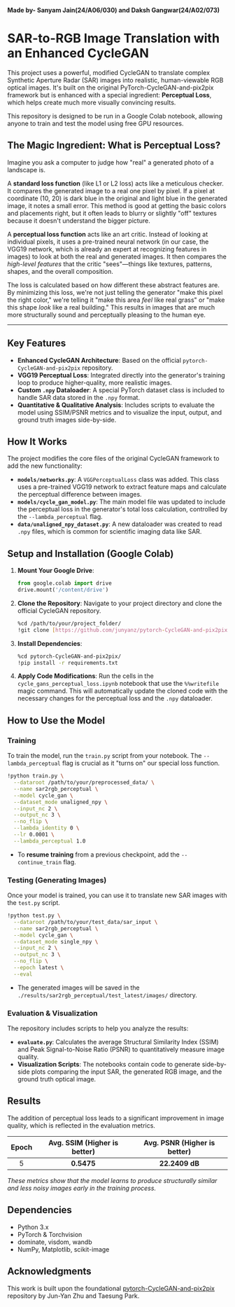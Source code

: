 **Made by- Sanyam Jain(24/A06/030) and Daksh Gangwar(24/A02/073)**

# SAR-to-RGB Image Translation with an Enhanced CycleGAN

This project uses a powerful, modified CycleGAN to translate complex Synthetic Aperture Radar (SAR) images into realistic, human-viewable RGB optical images. It's built on the original PyTorch-CycleGAN-and-pix2pix framework but is enhanced with a special ingredient: **Perceptual Loss**, which helps create much more visually convincing results.

This repository is designed to be run in a Google Colab notebook, allowing anyone to train and test the model using free GPU resources.

## The Magic Ingredient: What is Perceptual Loss?

Imagine you ask a computer to judge how "real" a generated photo of a landscape is.

A **standard loss function** (like L1 or L2 loss) acts like a meticulous checker. It compares the generated image to a real one pixel by pixel. If a pixel at coordinate (10, 20) is dark blue in the original and light blue in the generated image, it notes a small error. This method is good at getting the basic colors and placements right, but it often leads to blurry or slightly "off" textures because it doesn't understand the bigger picture.

A **perceptual loss function** acts like an art critic. Instead of looking at individual pixels, it uses a pre-trained neural network (in our case, the VGG19 network, which is already an expert at recognizing features in images) to look at both the real and generated images. It then compares the *high-level features* that the critic "sees"—things like textures, patterns, shapes, and the overall composition.

The loss is calculated based on how different these abstract features are. By minimizing this loss, we're not just telling the generator "make this pixel the right color," we're telling it "make this area *feel* like real grass" or "make this shape *look* like a real building." This results in images that are much more structurally sound and perceptually pleasing to the human eye.

---

## Key Features

- **Enhanced CycleGAN Architecture**: Based on the official `pytorch-CycleGAN-and-pix2pix` repository.
- **VGG19 Perceptual Loss**: Integrated directly into the generator's training loop to produce higher-quality, more realistic images.
- **Custom `.npy` Dataloader**: A special PyTorch dataset class is included to handle SAR data stored in the `.npy` format.
- **Quantitative & Qualitative Analysis**: Includes scripts to evaluate the model using SSIM/PSNR metrics and to visualize the input, output, and ground truth images side-by-side.

## How It Works

The project modifies the core files of the original CycleGAN framework to add the new functionality:

- **`models/networks.py`**: A `VGGPerceptualLoss` class was added. This class uses a pre-trained VGG19 network to extract feature maps and calculate the perceptual difference between images.
- **`models/cycle_gan_model.py`**: The main model file was updated to include the perceptual loss in the generator's total loss calculation, controlled by the `--lambda_perceptual` flag.
- **`data/unaligned_npy_dataset.py`**: A new dataloader was created to read `.npy` files, which is common for scientific imaging data like SAR.

## Setup and Installation (Google Colab)

1.  **Mount Your Google Drive**:
    ```python
    from google.colab import drive
    drive.mount('/content/drive')
    ```

2.  **Clone the Repository**: Navigate to your project directory and clone the official CycleGAN repository.
    ```bash
    %cd /path/to/your/project_folder/
    !git clone [https://github.com/junyanz/pytorch-CycleGAN-and-pix2pix.git](https://github.com/junyanz/pytorch-CycleGAN-and-pix2pix.git)
    ```

3.  **Install Dependencies**:
    ```bash
    %cd pytorch-CycleGAN-and-pix2pix/
    !pip install -r requirements.txt
    ```

4.  **Apply Code Modifications**: Run the cells in the `cycle_gans_perceptual_loss.ipynb` notebook that use the `%%writefile` magic command. This will automatically update the cloned code with the necessary changes for the perceptual loss and the `.npy` dataloader.

## How to Use the Model

### Training

To train the model, run the `train.py` script from your notebook. The `--lambda_perceptual` flag is crucial as it "turns on" our special loss function.

```bash
!python train.py \
  --dataroot /path/to/your/preprocessed_data/ \
  --name sar2rgb_perceptual \
  --model cycle_gan \
  --dataset_mode unaligned_npy \
  --input_nc 2 \
  --output_nc 3 \
  --no_flip \
  --lambda_identity 0 \
  --lr 0.0001 \
  --lambda_perceptual 1.0
```
- To **resume training** from a previous checkpoint, add the `--continue_train` flag.

### Testing (Generating Images)

Once your model is trained, you can use it to translate new SAR images with the `test.py` script.

```bash
!python test.py \
  --dataroot /path/to/your/test_data/sar_input \
  --name sar2rgb_perceptual \
  --model cycle_gan \
  --dataset_mode single_npy \
  --input_nc 2 \
  --output_nc 3 \
  --no_flip \
  --epoch latest \
  --eval
```
- The generated images will be saved in the `./results/sar2rgb_perceptual/test_latest/images/` directory.

### Evaluation & Visualization

The repository includes scripts to help you analyze the results:
- **`evaluate.py`**: Calculates the average Structural Similarity Index (SSIM) and Peak Signal-to-Noise Ratio (PSNR) to quantitatively measure image quality.
- **Visualization Scripts**: The notebooks contain code to generate side-by-side plots comparing the input SAR, the generated RGB image, and the ground truth optical image.

## Results

The addition of perceptual loss leads to a significant improvement in image quality, which is reflected in the evaluation metrics.

| Epoch | Avg. SSIM (Higher is better) | Avg. PSNR (Higher is better) |
| :---: | :---: | :---: |
|   5   |      **0.5475** |         **22.2409 dB** |

*These metrics show that the model learns to produce structurally similar and less noisy images early in the training process.*

## Dependencies

- Python 3.x
- PyTorch & Torchvision
- dominate, visdom, wandb
- NumPy, Matplotlib, scikit-image

## Acknowledgments

This work is built upon the foundational [pytorch-CycleGAN-and-pix2pix](https://github.com/junyanz/pytorch-CycleGAN-and-pix2pix) repository by Jun-Yan Zhu and Taesung Park.
